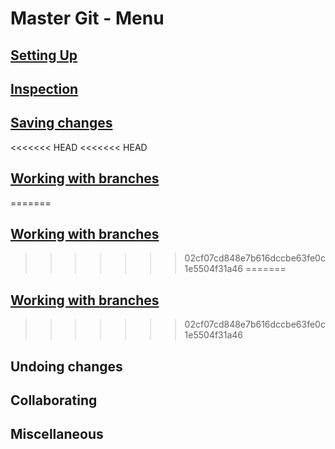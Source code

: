 # Master Git - Menu

## [Setting Up](setting-up.md)

## [Inspection](Inspection.md)

## [Saving changes](Savingchanges.md)

<<<<<<< HEAD
<<<<<<< HEAD
## [Working with branches](Working-with-branches.md)
=======
## [Working with branches](working-with-branches)
>>>>>>> 02cf07cd848e7b616dccbe63fe0c1e5504f31a46
=======
## [Working with branches](working-with-branches)
>>>>>>> 02cf07cd848e7b616dccbe63fe0c1e5504f31a46

## Undoing changes

## Collaborating

## Miscellaneous
